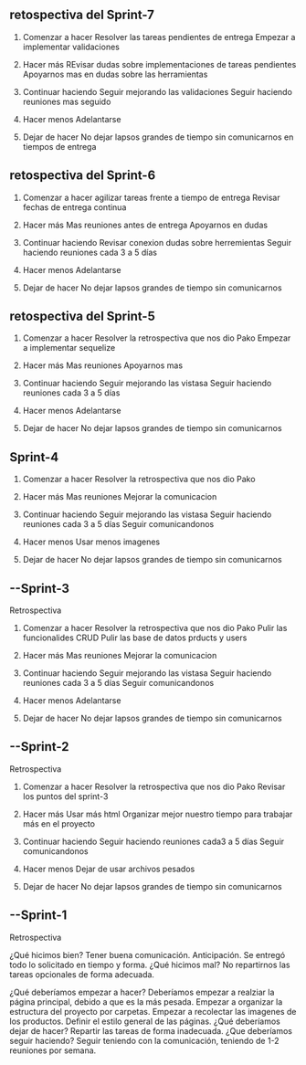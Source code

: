 ﻿## retospectiva del Sprint-7 

1. Comenzar a hacer
    Resolver las tareas pendientes de entrega
    Empezar a implementar validaciones 

2. Hacer más
    REvisar dudas sobre implementaciones de tareas pendientes 
    Apoyarnos mas en dudas sobre las herramientas 

3. Continuar haciendo
    Seguir mejorando las validaciones 
    Seguir haciendo reuniones mas seguido

4. Hacer menos
    Adelantarse

5. Dejar de hacer
    No dejar lapsos grandes de tiempo sin comunicarnos en tiempos de entrega 



## retospectiva del Sprint-6 

1. Comenzar a hacer
    agilizar tareas frente a tiempo de entrega 
    Revisar fechas de entrega continua 

2. Hacer más
    Mas reuniones antes de entrega
    Apoyarnos en dudas 

3. Continuar haciendo
    Revisar conexion dudas sobre herremientas 
    Seguir haciendo reuniones cada 3  a 5 días

4. Hacer menos
    Adelantarse

5. Dejar de hacer
    No dejar lapsos grandes de tiempo sin comunicarnos



## retospectiva del Sprint-5 

1. Comenzar a hacer
    Resolver la retrospectiva que nos dio Pako
    Empezar a implementar sequelize

2. Hacer más
    Mas reuniones
    Apoyarnos mas

3. Continuar haciendo
    Seguir mejorando las vistasa
    Seguir haciendo reuniones cada 3  a 5 días

4. Hacer menos
    Adelantarse

5. Dejar de hacer
    No dejar lapsos grandes de tiempo sin comunicarnos


## Sprint-4

1. Comenzar a hacer
    Resolver la retrospectiva que nos dio Pako

2. Hacer más
    Mas reuniones
    Mejorar la comunicacion

3. Continuar haciendo
    Seguir mejorando las vistasa
    Seguir haciendo reuniones cada 3  a 5 días
    Seguir comunicandonos

4. Hacer menos
    Usar menos imagenes

5. Dejar de hacer
    No dejar lapsos grandes de tiempo sin comunicarnos

## --Sprint-3

Retrospectiva

1. Comenzar a hacer
    Resolver la retrospectiva que nos dio Pako
    Pulir las funcionalides CRUD
    Pulir las base de datos prducts y users

2. Hacer más
    Mas reuniones
    Mejorar la comunicacion

3. Continuar haciendo
    Seguir mejorando las vistasa
    Seguir haciendo reuniones cada 3  a 5 días
    Seguir comunicandonos

4. Hacer menos
    Adelantarse

5. Dejar de hacer
    No dejar lapsos grandes de tiempo sin comunicarnos

## --Sprint-2

Retrospectiva

1. Comenzar a hacer
    Resolver la retrospectiva que nos dio Pako
    Revisar los puntos del sprint-3

2. Hacer más
    Usar más html
    Organizar mejor nuestro tiempo para trabajar más en el proyecto

3. Continuar haciendo
    Seguir haciendo reuniones cada3 a 5 días
    Seguir comunicandonos

4. Hacer menos
    Dejar de usar archivos pesados

5. Dejar de hacer
    No dejar lapsos grandes de tiempo sin comunicarnos


## --Sprint-1
Retrospectiva

¿Qué hicimos bien?
 Tener buena comunicación.
 Anticipación.
 Se entregó todo lo solicitado en tiempo y forma.
¿Qué hicimos mal?
 No repartirnos las tareas opcionales de forma adecuada.
 
¿Qué deberíamos empezar a hacer?
 Deberíamos empezar a realziar la página principal, debido a que es la
 más pesada.
 Empezar a organizar la estructura del proyecto por carpetas.
 Empezar a recolectar las imagenes de los productos.
 Definir el estilo general de las páginas.
¿Qué deberíamos dejar de hacer?
 Repartir las tareas de forma inadecuada.
¿Que deberíamos seguir haciendo?
 Seguir teniendo con la comunicación, teniendo de 1-2 reuniones por semana.

 